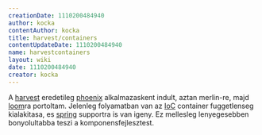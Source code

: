 ```yaml
---
creationDate: 1110200484940 
author: kocka 
contentAuthor: kocka 
title: harvest/containers 
contentUpdateDate: 1110200484940 
name: harvestcontainers 
layout: wiki 
date: 1110200484940 
creator: kocka 
---
```

A [harvest](../harvest.html) eredetileg [phoenix](../phoenix.html) alkalmazaskent indult, aztan merlin-re, majd [loom](../loom.html)ra portoltam. Jelenleg folyamatban van az [IoC](../ioc.html) container fuggetlenseg kialakitasa, es [spring](../spring.html) supportra is van igeny. Ez mellesleg lenyegesebben bonyolultabba teszi a komponensfejlesztest.
